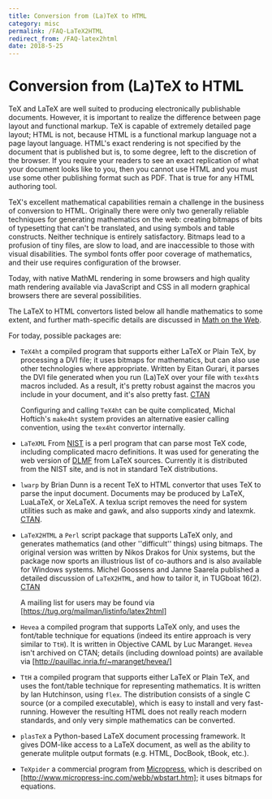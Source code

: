 ```yaml
---
title: Conversion from (La)TeX to HTML
category: misc
permalink: /FAQ-LaTeX2HTML
redirect_from: /FAQ-latex2html
date: 2018-5-25
---
```


# Conversion from (La)TeX to HTML

TeX and LaTeX are well suited to producing electronically publishable
documents. However, it is important to realize the difference
between page layout and functional markup. TeX is capable of
extremely detailed page layout; HTML is not, because HTML is a
functional markup language not a page layout language. HTML's exact
rendering is not specified by the document that is published but is, to
some degree, left to the discretion of the browser. If you require your
readers to see an exact replication of what your document looks like
to you, then you cannot use HTML and you must use some other
publishing format such as PDF. That is true for any HTML
authoring tool.

TeX's excellent mathematical capabilities remain a challenge in the
business of conversion to HTML.  Originally there were only two generally
reliable techniques for generating mathematics on the web: creating
bitmaps of bits of typesetting that can't be translated, and using
symbols and table constructs.  Neither technique is entirely
satisfactory.  Bitmaps lead to a profusion of tiny files, are slow to
load, and are inaccessible to those with visual disabilities.  The
symbol fonts offer poor coverage of mathematics, and their use
requires configuration of the browser.

Today, with native MathML rendering in some browsers
and high quality math rendering available via JavaScript and CSS
in all modern graphical browsers there are several possibilities.

The LaTeX to HTML convertors listed below  all handle mathematics
to some extent, and further math-specific details are discussed
in [Math on the Web](/FAQ-mathml).

For today, possible packages are:

- `TeX4ht` a compiled program that supports either
  LaTeX or Plain TeX, by processing a DVI file; it uses
  bitmaps for mathematics, but can also use other technologies where
  appropriate.  Written by Eitan Gurari, it parses the DVI
  file generated when you run (La)TeX over your file with
  `tex4ht`s macros included.  As a result, it's pretty
  robust against the macros you include in your document, and it's
  also pretty fast. [CTAN](https://ctan.org/pkg/tex4ht)

  Configuring and calling `TeX4ht` can be quite complicated,
  Michal Hoftich's `make4ht` system provides an alternative
  easier calling convention, using the `tex4ht` convertor internally.

- `LaTeXML` From [NIST](https://www.nist.gov/) is a perl program
  that can parse most TeX code, including complicated macro definitions.
  It was used for generating the web version of [DLMF](https://dlmf.nist.gov/)
  from LaTeX sources. Currently it is distributed from the NIST site, and is not
  in standard TeX distributions.

- `lwarp` by Brian Dunn is a recent TeX to HTML convertor that uses
   TeX to parse the input document. Documents may be produced by LaTeX, LuaLaTeX, or XeLaTeX.
   A texlua script removes the need for system utilities such as make and gawk,
   and also supports xindy and latexmk. [CTAN](https://ctan.org/pkg/lwarp).

- `LaTeX2HTML` a `Perl` script package that
  supports LaTeX only, and generates mathematics (and other
  ''difficult'' things) using bitmaps.  The original version was
  written by Nikos Drakos for Unix systems, but the package now sports
  an illustrious list of co-authors and is also available for Windows
  systems.  Michel Goossens and Janne Saarela published a detailed
  discussion of `LaTeX2HTML`, and how to tailor it, in
  TUGboat 16(2). [CTAN](https://ctan.org/pkg/latex2html)

  A mailing list for users may be found via
  [https://tug.org/mailman/listinfo/latex2html]

- `Hevea` a compiled program that supports LaTeX
  only, and uses the font/table technique for equations (indeed its
  entire approach is very similar to `TtH`).  It is written
  in Objective CAML by Luc Maranget.  `Hevea` isn't
  archived on CTAN; details (including download points) are
  available via [http://pauillac.inria.fr/~maranget/hevea/]

- `TtH` a compiled program that supports either LaTeX
  or Plain TeX, and uses the font/table technique for representing
  mathematics.  It is written by Ian Hutchinson, using
  `flex`.  The distribution consists of a single C
  source (or a compiled executable), which is easy to install and very
  fast-running. However the resulting HTML does not really reach
  modern standards, and only very simple mathematics can be converted.

- `plasTeX` a Python-based LaTeX document processing
    framework.  It gives DOM-like access to a LaTeX document, as
    well as the ability to generate mulitple output formats
    (e.g. HTML, DocBook, tBook, etc.).

- `TeXpider` a commercial program from
  [Micropress](/FAQ-commercial), which is
  described on [http://www.micropress-inc.com/webb/wbstart.htm];
  it uses bitmaps for equations.


